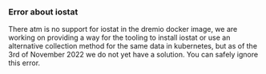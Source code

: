 ### Error about iostat

There atm is no support for iostat in the dremio docker image, we are working on providing a way for the tooling to install iostat or use an alternative collection method
for the same data in kubernetes, but as of the 3rd of November 2022 we do not yet have a solution. You can safely ignore this error.
